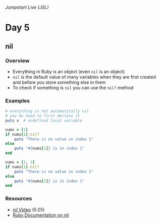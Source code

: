 _Jumpstart Live (JSL)_
# Day 5
## nil

### Overview
* Everything in Ruby is an object (even `nil` is an object)
* `nil` is the default value of many variables when they are first created and before you store something else in them
* To check if something is `nil` you can use the `nil?` method

### Examples

```ruby
# everything is not automatically nil
# you do need to first declare it
puts x	# undefined local variable
```

```ruby
nums = [1]
if nums[1].nil?
	puts "There is no value in index 1"
else 
	puts "#{nums[1]} is in index 1"
end

nums = [1, 2]
if nums[1].nil?
	puts "There is no value in index 1"
else 
	puts "#{nums[1]} is in index 1"
end
```

### Resources
* [nil Video](https://adaacademy.hosted.panopto.com/Panopto/Pages/Viewer.aspx?id=14459006-e389-45e7-b996-98f2fb15f4d4) (5:25)
* [Ruby Documentation on nil](http://ruby-doc.org/core-2.4.0/NilClass.html)